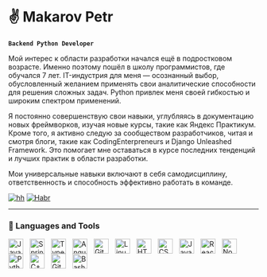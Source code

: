 # :v: Makarov Petr

**`Backend Python Developer`**

Мой интерес к области разработки начался ещё в подростковом возрасте. Именно поэтому пошёл в школу программистов, где обучался 7 лет. IT-индустрия для меня — осознанный выбор, обусловленный желанием применять свои аналитические способности для решения сложных задач. Python привлек меня своей гибкостью и широким спектром применений.

Я постоянно совершенствую свои навыки, углубляясь в документацию новых фреймворков, изучая новые курсы, такие как Яндекс Практикум. Кроме того, я активно следую за сообществом разработчиков, читая и смотря блоги, такие как CodingEnterpreneurs и Django Unleashed Framework. Это помогает мне оставаться в курсе последних тенденций и лучших практик в области разработки.

Мои универсальные навыки включают в себя самодисциплину, ответственность и способность эффективно работать в команде.

   <p align="left">
      <a href="https://hh.ru/resume/f71b73ceff0d2b5fa80039ed1f684d4f6e4131">
         <img alt="hh" title="My hh resume" src="https://custom-icon-badges.demolab.com/badge/hh.ru-CE4630?style=for-the-badge&logo=headhunter_logo&logoColor=white"/></a> 
      <a href="https://career.habr.com/makarovpetr12">
         <img alt="Habr" title="My Habr resume" src="https://custom-icon-badges.demolab.com/youtube/channel/views/UC2WHjPDvbE6O328n17ZGcfg?color=%23E1AD0E&logo=eye&logoColor=white&style=for-the-badge&labelColor=C79600"/></a> 
   </p>

---

### 🧰 Languages and Tools

<img align="left" alt="Java" width="30px" style="padding-right:10px;" src="https://cdn.jsdelivr.net/gh/devicons/devicon/icons/java/java-original.svg"/>
<img align="left" alt="Spring" width="30px" style="padding-right:10px;" src="https://cdn.jsdelivr.net/gh/devicons/devicon/icons/spring/spring-original.svg" />
<img align="left" alt="TypeScript" width="30px" style="padding-right:10px;" src="https://cdn.jsdelivr.net/gh/devicons/devicon/icons/typescript/typescript-plain.svg" />
<img align="left" alt="Angular" width="30px" style="padding-right:10px;" src="https://cdn.jsdelivr.net/gh/devicons/devicon/icons/angularjs/angularjs-plain.svg" />
<img align="left" alt="Git" width="30px" style="padding-right:10px;" src="https://cdn.jsdelivr.net/gh/devicons/devicon/icons/git/git-original.svg" />
<img align="left" alt="Linux" width="30px" style="padding-right:10px;" src="https://cdn.jsdelivr.net/gh/devicons/devicon/icons/linux/linux-original.svg" />
<img align="left" alt="HTML" width="30px" style="padding-right:10px;" src="https://cdn.jsdelivr.net/gh/devicons/devicon/icons/html5/html5-plain.svg" />
<img align="left" alt="CSS" width="30px" style="padding-right:10px;" src="https://cdn.jsdelivr.net/gh/devicons/devicon/icons/css3/css3-plain.svg" />
<img align="left" alt="JavaScript" width="30px" style="padding-right:10px;" src="https://cdn.jsdelivr.net/gh/devicons/devicon/icons/javascript/javascript-plain.svg" />
<img align="left" alt="React" width="30px" style="padding-right:10px;" src="https://cdn.jsdelivr.net/gh/devicons/devicon/icons/react/react-original.svg" />
<img align="left" alt="NodeJS" width="30px" style="padding-right:10px;" src="https://cdn.jsdelivr.net/gh/devicons/devicon/icons/nodejs/nodejs-original.svg" />
<img align="left" alt="Python" width="30px" style="padding-right:10px;" src="https://cdn.jsdelivr.net/gh/devicons/devicon/icons/python/python-plain.svg" />
<img align="left" alt="C++" width="30px" style="padding-right:10px;" src="https://cdn.jsdelivr.net/gh/devicons/devicon/icons/cplusplus/cplusplus-line.svg" />
<img align="left" alt="GitHub" width="30px" style="padding-right:10px;" src="https://cdn.jsdelivr.net/gh/devicons/devicon/icons/github/github-original.svg" />
<img align="left" alt="Bash" width="30px" style="padding-right:10px;" src="https://cdn.jsdelivr.net/gh/devicons/devicon/icons/bash/bash-original.svg" />
<br />

#

[website]: https://fkcodes.com
[youtube]: https://youtube.com/fknight
